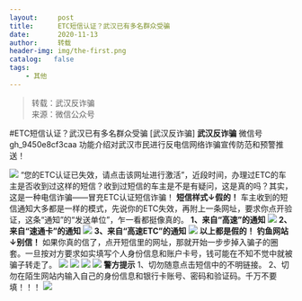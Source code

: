 ```yaml
---
layout:     post
title:      ETC短信认证？武汉已有多名群众受骗
date:       2020-11-13
author:     转载
header-img: img/the-first.png
catalog:   false
tags:
    - 其他
---
```


<blockquote><p>转载：武汉反诈骗<br>
来源：微信公众号</p></blockquote>

#ETC短信认证？武汉已有多名群众受骗
[武汉反诈骗]
**武汉反诈骗**
微信号gh_9450e8cf3caa
功能介绍对武汉市民进行反电信网络诈骗宣传防范和预警推送！

![]({{site.baseurl}}/postimg/Ljib4So7yuWhicW2AsiaLKnl5D0hedzOeggibtNsKjTdiclFFYkQVCVjVqBVooZBa2qcOibIdnibJhjhY6yAtkxtVjbSA.gif)
“您的ETC认证已失效，请点击该网址进行激活”，近段时间，办理过ETC的车主是否收到过这样的短信？收到过短信的车主是不是有疑问，这是真的吗？其实，这是一种电信诈骗——冒充ETC认证短信诈骗！
**短信样式↓假的！**
车主收到的短信通知大多都是一样的模式，先说你的ETC失效，再附上一条网址，要求你点开验证，这条“通知”的“发送单位”，乍一看都挺像真的。
**1、来自“高速”的通知**
![]({{site.baseurl}}/postimg/pLQo55EgAVWVicpprZaXQTp9CLm3OPAubahuc2Ph5tw6AuJElOGN8rv9KMNTR3pHIicHicdm1HjyGkurXvjMMNE5A.jpeg)
**2、来自“速通卡”的通知**
![]({{site.baseurl}}/postimg/pLQo55EgAVWVicpprZaXQTp9CLm3OPAubCF6jouogCpYxIUGZ28aiaMWEqibhTrEjukic37LB4GibYoj6PFs54JJOqw.png)
**3、来自“高速ETC”的通知**
![]({{site.baseurl}}/postimg/pLQo55EgAVWVicpprZaXQTp9CLm3OPAubG7hAGnmk2BiclLoQmw6pbP3flIEu4cC2SSqtxarPEjdA4EXqtnsCZEQ.jpeg)
**以上都是假的！**
**钓鱼网站↓别信！**
如果你真的信了，点开短信里的网址，那就开始一步步掉入骗子的圈套。一旦按对方要求如实填写个人身份信息和账户卡号，钱可能在不知不觉中就被骗子转走了。
![]({{site.baseurl}}/postimg/pLQo55EgAVWVicpprZaXQTp9CLm3OPAubuNqINLhdlmd5omILw3jxU6ict1qlJyQD9j3Y7TZolaPF6PqyUdOVbSQ.jpeg)
![]({{site.baseurl}}/postimg/pLQo55EgAVWVicpprZaXQTp9CLm3OPAubk4twCqktWDrFq9iajF0yfBrJleTUGLSZDCWInSPvFRe0Tymkju49KhQ.jpeg)
![]({{site.baseurl}}/postimg/pLQo55EgAVWVicpprZaXQTp9CLm3OPAub7NKaia1EYUicEDP2GDGbOXHt9hvhHPEicnjAPL6HzSnNPQoSRX9t1GI6w.jpeg)
![]({{site.baseurl}}/postimg/FHZ7bNowEThff91kjWchbUH1HicXriaIVPpygtX70Uv8Flda8cYhKWNgEmBtnzOUxdB11Kftoj6437dhkeXaRicwA.gif)
**警方提示**
1、切勿随意点击短信中的不明链接。
2、切勿在陌生网站内输入自己的身份信息和银行卡账号、密码和验证码。千万不要填！！！
![]({{site.baseurl}}/postimg/8wBAcE4t1v7t658qb4UsghBLKQJFcUXr5qvSDXdBDQibb6ozoaQgfUic03h9KWvIpaRZibpI2KBHMwBISAW4icricgw.jpeg)
